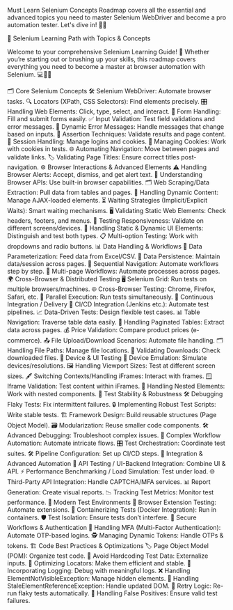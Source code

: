 Must Learn Selenium Concepts
Roadmap covers all the essential and advanced topics you need to master Selenium WebDriver and become a pro automation tester. Let's dive in! 🏊‍♂️

🚀 Selenium Learning Path with Topics & Concepts


Welcome to your comprehensive Selenium Learning Guide! 🎉 Whether you’re starting out or brushing up your skills, this roadmap covers everything you need to become a master at browser automation with Selenium. 💻🕵️‍♂️

🗂️ Core Selenium Concepts
🛠️ Selenium WebDriver: Automate browser tasks.
🔍 Locators (XPath, CSS Selectors): Find elements precisely.
🎛️ Handling Web Elements: Click, type, select, and interact.
📝 Form Handling: Fill and submit forms easily.
✅ Input Validation: Test field validations and error messages.
🚨 Dynamic Error Messages: Handle messages that change based on inputs.
🧐 Assertion Techniques: Validate results and page content.
🔐 Session Handling: Manage logins and cookies.
🍪 Managing Cookies: Work with cookies in tests.
🌐 Automating Navigation: Move between pages and validate links.
🏷️ Validating Page Titles: Ensure correct titles post-navigation.
⚙️ Browser Interactions & Advanced Elements
⚠️ Handling Browser Alerts: Accept, dismiss, and get alert text.
📡 Understanding Browser APIs: Use built-in browser capabilities.
🗂️ Web Scraping/Data Extraction: Pull data from tables and pages.
🔄 Handling Dynamic Content: Manage AJAX-loaded elements.
⏳ Waiting Strategies (Implicit/Explicit Waits): Smart waiting mechanisms.
🖥️ Validating Static Web Elements: Check headers, footers, and menus.
📱 Testing Responsiveness: Validate on different screens/devices.
🔄 Handling Static & Dynamic UI Elements: Distinguish and test both types.
📋 Multi-option Testing: Work with dropdowns and radio buttons.
📊 Data Handling & Workflows
📂 Data Parameterization: Feed data from Excel/CSV.
🔄 Data Persistence: Maintain data/session across pages.
🔗 Sequential Navigation: Automate workflows step by step.
📄 Multi-page Workflows: Automate processes across pages.
🌍 Cross-Browser & Distributed Testing
🖥️ Selenium Grid: Run tests on multiple browsers/machines.
🌐 Cross-Browser Testing: Chrome, Firefox, Safari, etc.
🚀 Parallel Execution: Run tests simultaneously.
🔄 Continuous Integration / Delivery
🔗 CI/CD Integration (Jenkins etc.): Automate test pipelines.
📈 Data-Driven Tests: Design flexible test cases.
📊 Table Navigation: Traverse table data easily.
📖 Handling Paginated Tables: Extract data across pages.
💰 Price Validation: Compare product prices (e-commerce).
📤 File Upload/Download Scenarios: Automate file handling.
🗂️ Handling File Paths: Manage file locations.
🧩 Validating Downloads: Check downloaded files.
📲 Device & UI Testing
📱 Device Emulation: Simulate devices/resolutions.
🖼️ Handling Viewport Sizes: Test at different screen sizes.
🖋️ Switching Contexts/Handling iFrames: Interact with frames.
🪟 Iframe Validation: Test content within iFrames.
🧩 Handling Nested Elements: Work with nested components.
🧩 Test Stability & Robustness
🛠️ Debugging Flaky Tests: Fix intermittent failures.
🔒 Implementing Robust Test Scripts: Write stable tests.
🏗️ Framework Design: Build reusable structures (Page Object Model).
🗃️ Modularization: Reuse smaller code components.
🛠️ Advanced Debugging: Troubleshoot complex issues.
🧩 Complex Workflow Automation: Automate intricate flows.
🎛️ Test Orchestration: Coordinate test suites.
🛠️ Pipeline Configuration: Set up CI/CD steps.
🔗 Integration & Advanced Automation
🔄 API Testing / UI-Backend Integration: Combine UI & API.
⚡ Performance Benchmarking / Load Simulation: Test under load.
🌐 Third-Party API Integration: Handle CAPTCHA/MFA services.
📊 Report Generation: Create visual reports.
📉 Tracking Test Metrics: Monitor test performance.
🐳 Modern Test Environments
🧩 Browser Extension Testing: Automate extensions.
🐳 Containerizing Tests (Docker Integration): Run in containers.
🛡️ Test Isolation: Ensure tests don’t interfere.
🔐 Secure Workflows & Authentication
🔑 Handling MFA (Multi-Factor Authentication): Automate OTP-based logins.
🕵️ Managing Dynamic Tokens: Handle OTPs & tokens.
🏗️ Code Best Practices & Optimizations
🏷️ Page Object Model (POM): Organize test code.
🚫 Avoid Hardcoding Test Data: Externalize inputs.
🧐 Optimizing Locators: Make them efficient and stable.
📝 Incorporating Logging: Debug with meaningful logs.
❌ Handling ElementNotVisibleException: Manage hidden elements.
🔁 Handling StaleElementReferenceException: Handle updated DOM.
🔄 Retry Logic: Re-run flaky tests automatically.
🛑 Handling False Positives: Ensure valid test failures.
